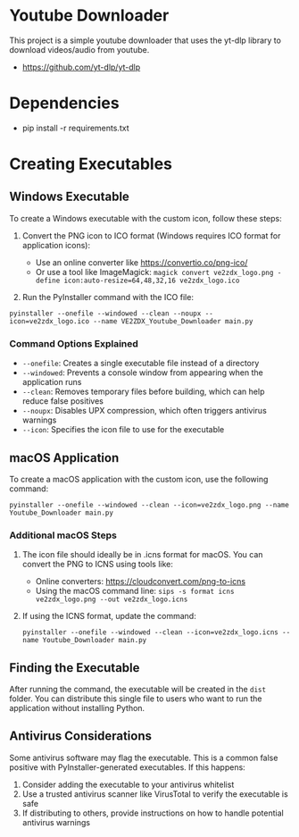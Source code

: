 # Youtube Downloader
This project is a simple youtube downloader that uses the yt-dlp library to download videos/audio from youtube.
 - https://github.com/yt-dlp/yt-dlp

# Dependencies
 - pip install -r requirements.txt

# Creating Executables

## Windows Executable
To create a Windows executable with the custom icon, follow these steps:

1. Convert the PNG icon to ICO format (Windows requires ICO format for application icons):
   - Use an online converter like https://convertio.co/png-ico/
   - Or use a tool like ImageMagick: `magick convert ve2zdx_logo.png -define icon:auto-resize=64,48,32,16 ve2zdx_logo.ico`

2. Run the PyInstaller command with the ICO file:
```
pyinstaller --onefile --windowed --clean --noupx --icon=ve2zdx_logo.ico --name VE2ZDX_Youtube_Downloader main.py
```

### Command Options Explained
- `--onefile`: Creates a single executable file instead of a directory
- `--windowed`: Prevents a console window from appearing when the application runs
- `--clean`: Removes temporary files before building, which can help reduce false positives
- `--noupx`: Disables UPX compression, which often triggers antivirus warnings
- `--icon`: Specifies the icon file to use for the executable

## macOS Application
To create a macOS application with the custom icon, use the following command:

```
pyinstaller --onefile --windowed --clean --icon=ve2zdx_logo.png --name Youtube_Downloader main.py
```

### Additional macOS Steps
1. The icon file should ideally be in .icns format for macOS. You can convert the PNG to ICNS using tools like:
   - Online converters: https://cloudconvert.com/png-to-icns
   - Using the macOS command line: `sips -s format icns ve2zdx_logo.png --out ve2zdx_logo.icns`

2. If using the ICNS format, update the command:
   ```
   pyinstaller --onefile --windowed --clean --icon=ve2zdx_logo.icns --name Youtube_Downloader main.py
   ```

## Finding the Executable
After running the command, the executable will be created in the `dist` folder. You can distribute this single file to users who want to run the application without installing Python.

## Antivirus Considerations
Some antivirus software may flag the executable. This is a common false positive with PyInstaller-generated executables. If this happens:
1. Consider adding the executable to your antivirus whitelist
2. Use a trusted antivirus scanner like VirusTotal to verify the executable is safe
3. If distributing to others, provide instructions on how to handle potential antivirus warnings
